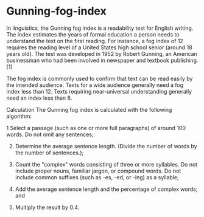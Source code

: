 # Gunning-fog-index
In linguistics, the Gunning fog index is a readability test for English writing. The index estimates the years of formal education a person needs to understand the text on the first reading. For instance, a fog index of 12 requires the reading level of a United States high school senior (around 18 years old). The test was developed in 1952 by Robert Gunning, an American businessman who had been involved in newspaper and textbook publishing.[1]

The fog index is commonly used to confirm that text can be read easily by the intended audience. Texts for a wide audience generally need a fog index less than 12. Texts requiring near-universal understanding generally need an index less than 8.

Calculation
The Gunning fog index is calculated with the following algorithm:

1 Select a passage (such as one or more full paragraphs) of around 100 words. Do not omit any sentences;

2) Determine the average sentence length. (Divide the number of words by the number of sentences.);

3) Count the "complex" words consisting of three or more syllables. Do not include proper nouns, familiar jargon, or compound words. Do not include common suffixes (such as -es, -ed, or -ing) as a syllable;

4) Add the average sentence length and the percentage of complex words; and

5) Multiply the result by 0.4.
